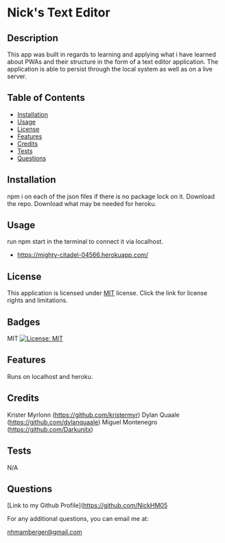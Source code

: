 # Nick's Text Editor

## Description
This app was built in regards to learning and applying what i have learned about PWAs and their structure in the form of a text editor application. The application is able to persist through the local system as well as on a live server. 
## Table of Contents
  - [Installation](#installation)
  - [Usage](#usage)
  - [License](#license)
  - [Features](#features)
  - [Credits](#credits)
  - [Tests](#tests)
  - [Questions](#questions)

## Installation
npm i on each of the json files if there is no package lock on it. Download the repo. Download what may be needed for heroku. 

## Usage
run npm start in the terminal to connect it via localhost. 
- https://mighty-citadel-04566.herokuapp.com/
## License 
  This application is licensed under [MIT](https://opensource.org/licenses/MIT) license. Click the link for license rights and limitations.
## Badges
MIT [![License: MIT](https://img.shields.io/badge/License-MIT-yellow.svg)](https://opensource.org/licenses/MIT)

## Features
Runs on localhost and heroku. 

## Credits
Krister Myrlonn (https://github.com/kristermyr) Dylan Quaale (https://github.com/dylanquaale) Miguel Montenegro (https://github.com/Darkunitx)

## Tests
N/A

## Questions
[Link to my Github Profile](https://github.com/NickHM05

For any additional questions, you can email me at:

nhmamberger@gmail.com
